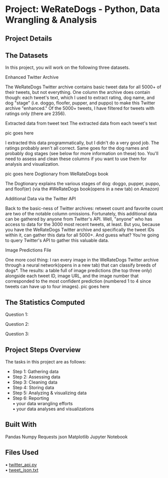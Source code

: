 # Project: WeRateDogs - Python, Data Wrangling & Analysis

## Project Details  


## The Datasets

In this project, you will work on the following three datasets.

Enhanced Twitter Archive

The WeRateDogs Twitter archive contains basic tweet data for all 5000+ of their tweets, but not everything. One column the archive does contain though: each tweet's text, which I used to extract rating, dog name, and dog "stage" (i.e. doggo, floofer, pupper, and puppo) to make this Twitter archive "enhanced." Of the 5000+ tweets, I have filtered for tweets with ratings only (there are 2356).
 
Extracted data from tweet text
The extracted data from each tweet's text

pic goes here  

I extracted this data programmatically, but I didn't do a very good job. The ratings probably aren't all correct. Same goes for the dog names and probably dog stages (see below for more information on these) too. You'll need to assess and clean these columns if you want to use them for analysis and visualization.

 pic goes here 
Dogtionary from WeRateDogs book

The Dogtionary explains the various stages of dog: doggo, pupper, puppo, and floof(er) (via the #WeRateDogs book(opens in a new tab) on Amazon)

Additional Data via the Twitter API

Back to the basic-ness of Twitter archives: retweet count and favorite count are two of the notable column omissions. Fortunately, this additional data can be gathered by anyone from Twitter's API. Well, "anyone" who has access to data for the 3000 most recent tweets, at least. But you, because you have the WeRateDogs Twitter archive and specifically the tweet IDs within it, can gather this data for all 5000+. And guess what? You're going to query Twitter's API to gather this valuable data.

Image Predictions File

One more cool thing: I ran every image in the WeRateDogs Twitter archive through a neural network(opens in a new tab) that can classify breeds of dogs*. The results: a table full of image predictions (the top three only) alongside each tweet ID, image URL, and the image number that corresponded to the most confident prediction (numbered 1 to 4 since tweets can have up to four images).
 pic goes here  

  
## The Statistics Computed

Question 1:


Question 2:


Question 3:

## Project Steps Overview
The tasks in this project are as follows:  
* Step 1: Gathering data  
* Step 2: Assessing data  
* Step 3: Cleaning data  
* Step 4: Storing data  
* Step 5: Analyzing & visualizing data    
* Step 6: Reporting    
•	your data wrangling efforts   
•	your data analyses and visualizations


## Built With
Pandas
Numpy
Requests
json
Matplotlib
Jupyter Notebook

## Files Used
•	[twitter_api.py](https://video.udacity-data.com/topher/2018/November/5be5fb4c_twitter-api/twitter-api.py)  
•	[tweet_json.txt](https://video.udacity-data.com/topher/2018/November/5be5fb7d_tweet-json/tweet-json.txt)

